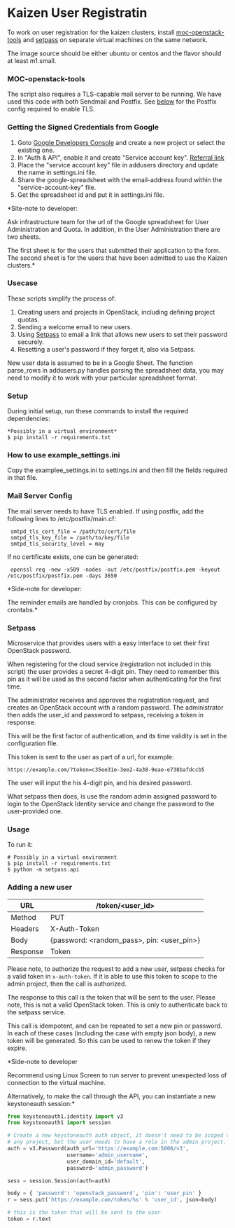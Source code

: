 # Kaizen User Registratin
To work on user registration for the kaizen clusters, install [moc-openstack-tools](https://github.com/CCI-MOC/moc-openstack-tools) and [setpass](https://github.com/CCI-MOC/setpass) on separate virtual machines on the same network. 

The image source should be either ubuntu or centos and the flavor should at least m1.small.

### MOC-openstack-tools
The script also requires a TLS-capable mail server to be running. We have used this code with both Sendmail and Postfix. See [below](#mail-server-config) for the Postfix config required to enable TLS.

### Getting the Signed Credentials from Google
1. Goto [Google Developers Console](https://console.developers.google.com/project) and create a new project or select the existing one.
2. In "Auth & API", enable it and create "Service account key". [Referral link](http://gspread.readthedocs.org/en/latest/oauth2.html)
3. Place the "service account key" file in addusers directory and update the name in settings.ini file.
4. Share the google-spreadsheet with the email-address found within the "service-account-key" file.
5. Get the spreadsheet id and put it in settings.ini file.

*Site-note to developer:

Ask infrastructure team for the url of the Google spreadsheet for User Administration and Quota. In addition, in the User Administration there are two sheets. 

The first sheet is for the users that submitted their application to the form. The second sheet is for the users that have been admitted to use the Kaizen clusters.*

### Usecase
These scripts simplify the process of:
1. Creating users and projects in OpenStack, including defining project quotas.
2. Sending a welcome email to new users.
3. Using [Setpass](https://github.com/CCI-MOC/setpass) to email a link that allows new users to set their password securely.
4. Resetting a user's password if they forget it, also via Setpass.

New user data is assumed to be in a Google Sheet. The function parse_rows in addusers.py handles parsing the spreadsheet data, you may need to modify it to work with your particular spreadsheet format.

### Setup
During initial setup, run these commands to install the required dependencies:
```
*Possibly in a virtual environment*
$ pip install -r requirements.txt 
```

### How to use example_settings.ini
Copy the examplee_settings.ini to settings.ini and then fill the fields required in that file.

### Mail Server Config
The mail server needs to have TLS enabled. If using postfix, add the following lines to /etc/postfix/main.cf:

     smtpd_tls_cert_file = /path/to/cert/file
     smtpd_tls_key_file = /path/to/key/file
     smtpd_tls_security_level = may

If no certificate exists, one can be generated:
     
     openssl req -new -x509 -nodes -out /etc/postfix/postfix.pem -keyout /etc/postfix/postfix.pem -days 3650


*Side-note for developer:

The reminder emails are handled by cronjobs. This can be configured by crontabs.*

### Setpass
Microservice that provides users with a easy interface to set their first OpenStack password.

When registering for the cloud service (registration not included in this script) the user provides a secret 4-digit pin. They need to remember this
pin as it will be used as the second factor when authenticating for the first time.

The administrator receives and approves the registration request, and creates an OpenStack account with a random password. The administrator then adds the user_id and password to setpass, receiving a token in response. 

This will be the first factor of authentication, and its time validity is set in the configuration file.

This token is sent to the user as part of a url, for example:

``https://example.com/?token=c35ee31e-3ee2-4a38-9eae-e738bafdccb5``

The user will input the his 4-digit pin, and his desired password.

What setpass then does, is use the random admin assigned password to login to the OpenStack Identity service and change the password to the user-provided
one.

### Usage
To run it:

```
# Possibly in a virtual environment
$ pip install -r requirements.txt
$ python -m setpass.api
```

### Adding a new user

| URL      | /token/\<user_id\>                               |
|----------|--------------------------------------------------|
| Method   | PUT                                              |
| Headers  | X-Auth-Token                                     |
| Body     | {password: \<random_pass\>, pin: \<user_pin\>}   |
| Response | Token

Please note, to authorize the request to add a new user, setpass checks for a valid token in ``x-auth-token``. If it is able to use this token to scope to
the admin project, then the call is authorized.

The response to this call is the token that will be sent to the user. Please note, this is not a valid OpenStack token. This is only to authenticate back
to the setpass service.

This call is idempotent, and can be repeated to set a new pin or password. In each of these cases (including the case with empty json body), a new token
will be generated. So this can be used to renew the token if they expire.

*Side-note to developer

Recommend using Linux Screen to run server to prevent unexpected loss of connection to the virtual machine.

Alternatively, to make the call through the API, you can instantiate a new
keystoneauth session:*

```python
from keystoneauth1.identity import v3
from keystoneauth1 import session

# Create a new keystoneauth auth object, it doesn't need to be scoped to
# any project, but the user needs to have a role in the admin project.
auth = v3.Password(auth_url='https://example.com:5000/v3',
                   username='admin_username',
                   user_domain_id='default',
                   password='admin_password')

sess = session.Session(auth=auth)

body = { 'password': 'openstack_password', 'pin': 'user_pin' }
r = sess.put('https://example.com/token/%s' % 'user_id', json=body)

# this is the token that will be sent to the user
token = r.text
```

